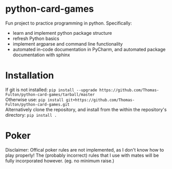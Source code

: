 # python-card-games
Fun project to practice programming in python. Specifically:

- learn and implement python package structure
- refresh Python basics
- implement argparse and command line functionality
- automated in-code documentation in PyCharm, and automated package documentation with sphinx

# Installation
If git is not installed: `pip install --upgrade https://github.com/Thomas-Fulton/python-card-games/tarball/master`  
Otherwise use: `pip install git+https://github.com/Thomas-Fulton/python-card-games.git`  
Alternatively clone the repository, and install from the within the repository's directory: `pip install .`  


Poker
=====
Disclaimer: Offical poker rules are not implemented, as I don't know how to play properly! The (probably incorrect) rules that I use 
with mates will be fully incorporated however. (eg. no minimum raise.)
